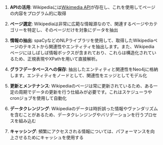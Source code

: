 

1. **APIの活用**: Wikipediaには[Wikimedia API](https://www.mediawiki.org/wiki/API:Main_page)が存在し、これを使用してページの内容をプログラム的に取得

2. **ページ選定**: Wikipediaは非常に広範な情報源なので、関連するページやカテゴリーを特定し、そのページだけを対象にデータを抽出

3. **情報の抽出**: spaCyなどのNLPライブラリを使用して、取得したWikipediaページのテキストから関連性やエンティティを抽出します。また、Wikipediaページにはしばしば情報ボックスが含まれており、これらは構造化されているため、正規表現やXPathを用いて直接解析。

4. **グラフデータベースへの保存**: 抽出したエンティティと関連性をNeo4jに格納します。エンティティをノードとして、関連性をエッジとしてモデル化

5. **更新とメンテナンス**: Wikipediaのページは常に更新されているため、ある一定の周期でデータの更新を行う仕組みが必要です。これはスケジューラやcronジョブを使用して自動化

6. **データクレンジング**: Wikipediaのデータは時折誤った情報やヴァンダリズムを含むことがあるため、データクレンジングやバリデーションを行うプロセスを組み込む

7. **キャッシング**: 頻繁にアクセスされる情報については、パフォーマンスを向上させるためにキャッシュを使用する
